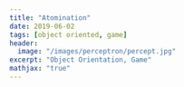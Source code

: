 ```yaml
---
title: "Atomination"
date: 2019-06-02
tags: [object oriented, game]
header:
  image: "/images/perceptron/percept.jpg"
excerpt: "Object Orientation, Game"
mathjax: "true"
---
```

